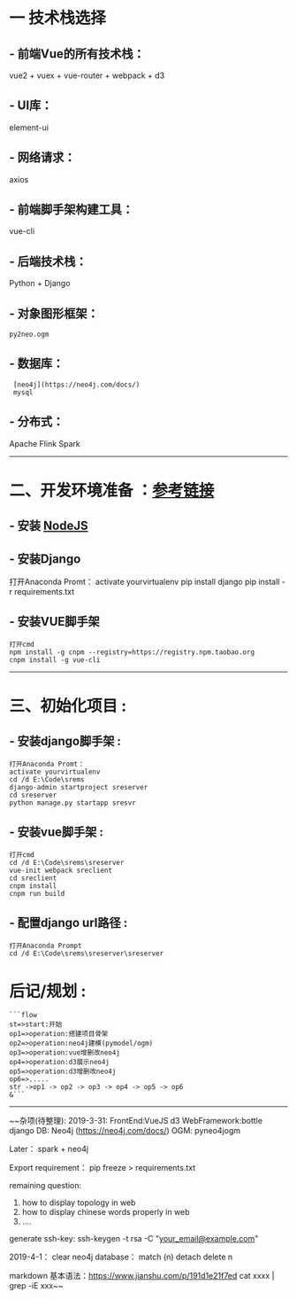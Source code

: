 # 一 技术栈选择
## - **前端Vue的所有技术栈**： 
   vue2 + vuex + vue-router + webpack + d3
## - **UI库**： 
   element-ui
## - **网络请求**：
   axios
## - **前端脚手架构建工具**：
   vue-cli
## - **后端技术栈**：
   Python + Django 
## - **对象图形框架**：
    py2neo.ogm
## - **数据库**：



     [neo4j](https://neo4j.com/docs/)
     mysql
## - **分布式**：



   Apache Flink
   Spark
   
---

# **二、开发环境准备** ：[参考链接](https://www.jianshu.com/p/9093894d2614)
## - 安装 <a href="https://nodejs.org/en/" target="_blank">NodeJS</a> ##
   
## - 安装Django ##



   
   打开Anaconda Promt：
   activate yourvirtualenv
   pip install django 
   pip install -r requirements.txt
   
## - 安装VUE脚手架 ##
    打开cmd
    npm install -g cnpm --registry=https://registry.npm.taobao.org
    cnpm install -g vue-cli
   
---
   
# **三、初始化项目** :
## - 安装django脚手架 :
    打开Anaconda Promt：
    activate yourvirtualenv
    cd /d E:\Code\srems
    django-admin startproject sreserver
    cd sreserver
    python manage.py startapp sresvr
   

## - 安装vue脚手架 : 
    打开cmd
    cd /d E:\Code\srems\sreserver
    vue-init webpack sreclient
    cd sreclient
    cnpm install
    cnpm run build
   
## - 配置django url路径 :
    打开Anaconda Prompt
    cd /d E:\Code\srems\sreserver\sreserver
      
   


#  **后记/规划**  : 
    ```flow
    st=>start:开始
    op1=>operation:搭建项目骨架
    op2=>operation:neo4j建模(pymodel/ogm)
    op3=>operation:vue增删改neo4j
    op4=>operation:d3展示neo4j
    op5=>operation:d3增删改neo4j
    op6=>.....
    str ->op1 -> op2 -> op3 -> op4 -> op5 -> op6
    &```

---


~~杂项(待整理):
2019-3-31:
FrontEnd:VueJS d3
WebFramework:bottle django
DB: Neo4j (https://neo4j.com/docs/)
OGM: pyneo4jogm

Later： spark + neo4j

Export requirement： pip freeze > requirements.txt

remaining question: 
1. how to display topology in web
2. how to display chinese words properly in web
3. ....


generate ssh-key: 
ssh-keygen -t rsa -C "your_email@example.com"

2019-4-1：
clear neo4j database：
  match (n)
  detach delete n
  
markdown 基本语法：https://www.jianshu.com/p/191d1e21f7ed
cat xxxx | grep -iE xxx~~
